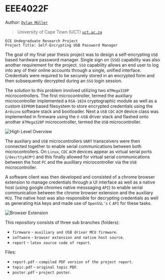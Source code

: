 # EEE4022F

Author: [`Dylan Müller`](https://www.linkedin.com/in/dylanmuller/)
> University of Cape Town (UCT) [`uct.ac.za`](https://uct.ac.za)

```
ECE Undegraduate Research Project
Project Title: Self-Encrypting USB Password Manager
```

The goal of my final year thesis project was to design a self-encrypting `USB` based hardware password manager. Single sign on (`SSO`) capability was also another requirement for the project. `SSO` capability allows an end user to log into any of their online accounts through a single, unified interface. Credentials were required to be securely stored in an encrypted form and then subsequently decrypted during an `SSO` login session. 

The solution to this problem involved utilizing two `ATMega328P` microcontrollers. The first microcontroller, termed the auxiliary microcontroller implemented a `RSA-1024` cryptographic module as well as a custom `EEPROM` based filesystem to store encrypted credentials using the `Arduino` software stack and bootloader. Next a `USB` `CDC` `ACM` device class was implemented in firmware using the `V-USB` driver stack and flashed onto another `ATMega328P` microcontroller, termed the `USB` microcontroller. 

![High Level Overview](https://raw.githubusercontent.com/lunarjournal/research/main/images/HL.png)

The auxiliary and `USB` microcontrollers `UART` transceivers were then connected together to enable serial communications between both microcontrollers. On `Linux`, `CDC` `ACM` devices appear as virtual serial ports (`/dev/ttyACM*`) and this finally allowed for virtual serial communications between the host `PC` and the auxilliary microcontroller via the `USB` microcontroller.

A software client was then developed and consisted of a chrome browser extension to manage credentials through a UI interface as well as a native host (using google chromes native messsaging `API`) to enable serial communication between the chrome browser extension and the auxiliary `MCU`. The native host was also responsible for decrypting credentials as well as generating `RSA` keys and made use of `OpenSSL's` `C` `API` for these tasks. 

![Browser Extension](https://raw.githubusercontent.com/lunarjournal/research/main/images/DE.png)

This repository consists of three sub branches (folders):
* `firmware` - `auxiliary and USB driver MCU firmware`.
* `software` - `browser extension and native host source`.
* `report` - `latex source code of report`.

Files:
<br/>
* `report.pdf` - `compiled PDF version of the project report`.
* `topic.pdf` - `original topic PDF`.
* `poster.pdf` - `project poster`.
